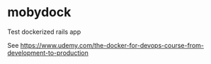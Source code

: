 # mobydock
Test dockerized rails app

See https://www.udemy.com/the-docker-for-devops-course-from-development-to-production


